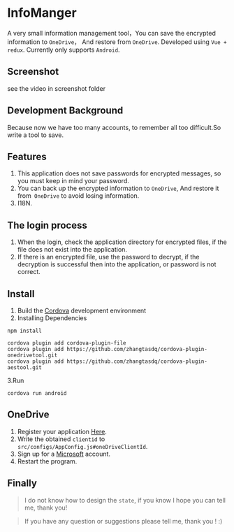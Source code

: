 InfoManger
===
A very small information management tool，You can save the encrypted information to `OneDrive`，
And restore from `OneDrive`. Developed using `Vue + redux`. Currently only supports `Android`.

Screenshot
---
see the video in screenshot folder

Development Background
---
Because now we have too many accounts, to remember all too difficult.So write a tool to save.

Features
---
1. This application does not save passwords for encrypted messages, so you must keep in mind your password.
2. You can back up the encrypted information to `OneDrive`, And restore it from` OneDrive` to avoid losing information.
3. I18N.

The login process
---
1. When the login, check the application directory for encrypted files, if the file does not exist into the application.
2. If there is an encrypted file, use the password to decrypt, if the decryption is successful then into the application, or password is not correct.


Install
---

1. Build the [Cordova](http://cordova.apache.org/#getstarted) development environment
2. Installing Dependencies

```shell
npm install

cordova plugin add cordova-plugin-file
cordova plugin add https://github.com/zhangtasdq/cordova-plugin-onedrivetool.git
cordova plugin add https://github.com/zhangtasdq/cordova-plugin-aestool.git

```
3.Run

```shell
cordova run android
```


OneDrive
---
1. Register your application [Here](https://dev.onedrive.com/app-registration.htm#register-your-app-for-onedrive).
2. Write the obtained `clientid` to `src/configs/AppConfig.js#oneDriveClientId`.
3. Sign up for a [Microsoft](https://account.microsoft.com) account.
4. Restart the program.

Finally
---
> I do not know how to design the `state`, if you know I hope you can tell me, thank you!

>If you have any question or suggestions please tell me, thank you !  :)
